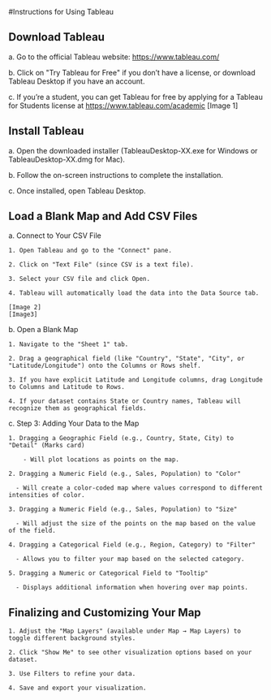 #Instructions for Using Tableau
## Download Tableau
>
   a. Go to the official Tableau website: https://www.tableau.com/
>
   b. Click on "Try Tableau for Free" if you don’t have a license, or download Tableau Desktop if you have an account. 
>
   c. If you’re a student, you can get Tableau for free by applying for a Tableau for Students license at https://www.tableau.com/academic
  [Image 1]
## Install Tableau 
  a. Open the downloaded installer (TableauDesktop-XX.exe for Windows or TableauDesktop-XX.dmg for Mac). 
>
  b. Follow the on-screen instructions to complete the installation.
>
  c. Once installed, open Tableau Desktop. 
## Load a Blank Map and Add CSV Files
  a. Connect to Your CSV File 
  >
    1. Open Tableau and go to the "Connect" pane.
    
    2. Click on "Text File" (since CSV is a text file). 
    
    3. Select your CSV file and click Open. 
    
    4. Tableau will automatically load the data into the Data Source tab. 
    
    [Image 2]
    [Image3]
  b. Open a Blank Map 
  
    1. Navigate to the "Sheet 1" tab. 
    
    2. Drag a geographical field (like "Country", "State", "City", or "Latitude/Longitude") onto the Columns or Rows shelf. 
    
    3. If you have explicit Latitude and Longitude columns, drag Longitude to Columns and Latitude to Rows. 
    
    4. If your dataset contains State or Country names, Tableau will recognize them as geographical fields. 
    
  c. Step 3: Adding Your Data to the Map 
  
    1. Dragging a Geographic Field (e.g., Country, State, City) to "Detail" (Marks card) 
    
        - Will plot locations as points on the map. 
        
    2. Dragging a Numeric Field (e.g., Sales, Population) to "Color" 
    
      - Will create a color-coded map where values correspond to different intensities of color. 
      
    3. Dragging a Numeric Field (e.g., Sales, Population) to "Size" 
    
      - Will adjust the size of the points on the map based on the value of the field. 
      
    4. Dragging a Categorical Field (e.g., Region, Category) to "Filter" 
    
      - Allows you to filter your map based on the selected category.  
      
    5. Dragging a Numeric or Categorical Field to "Tooltip" 
    
      - Displays additional information when hovering over map points. 
      
  ## Finalizing and Customizing Your Map 
  
    1. Adjust the "Map Layers" (available under Map → Map Layers) to toggle different background styles. 
    
    2. Click "Show Me" to see other visualization options based on your dataset. 
    
    3. Use Filters to refine your data. 
    
    4. Save and export your visualization. 
    
  
